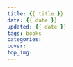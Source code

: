 ```yaml
---
title: {{ title }}
date: {{ date }}
updated: {{ date }}
tags: books
categories:
cover:
top_img:
---
```

